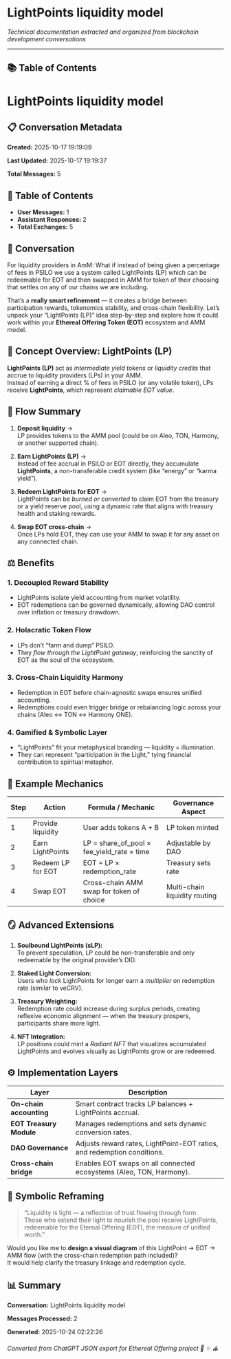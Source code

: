 # LightPoints liquidity model

*Technical documentation extracted and organized from blockchain development conversations*

---

## 📚 Table of Contents

# LightPoints liquidity model


## 📋 Conversation Metadata

**Created:** 2025-10-17 19:19:09

**Last Updated:** 2025-10-17 19:19:37

**Total Messages:** 5


## 📑 Table of Contents

- **User Messages:** 1
- **Assistant Responses:** 2
- **Total Exchanges:** 5


## 💬 Conversation

For liquidity providers in AmM: What if instead of being given a percentage of fees in PSILO we use a system called LightPoints (LP) which can be redeemable for EOT and then swapped in AMM for token of their choosing that settles on any of our chains we are including.

That’s a **really smart refinement** — it creates a bridge between participation rewards, tokenomics stability, and cross-chain flexibility. Let’s unpack your “LightPoints (LP)” idea step-by-step and explore how it could work within your **Ethereal Offering Token (EOT)** ecosystem and AMM model.  


## 🌟 Concept Overview: LightPoints (LP)
**LightPoints (LP)** act as *intermediate yield tokens* or *liquidity credits* that accrue to liquidity providers (LPs) in your AMM.  
Instead of earning a direct % of fees in PSILO (or any volatile token), LPs receive **LightPoints**, which represent *claimable EOT value*.


## 🧩 Flow Summary

1. **Deposit liquidity** →  
   LP provides tokens to the AMM pool (could be on Aleo, TON, Harmony, or another supported chain).

2. **Earn LightPoints (LP)** →  
   Instead of fee accrual in PSILO or EOT directly, they accumulate **LightPoints**, a non-transferable credit system (like “energy” or “karma yield”).

3. **Redeem LightPoints for EOT** →  
   LightPoints can be *burned or converted* to claim EOT from the treasury or a yield reserve pool, using a dynamic rate that aligns with treasury health and staking rewards.

4. **Swap EOT cross-chain** →  
   Once LPs hold EOT, they can use your AMM to swap it for any asset on any connected chain.


## ⚖️ Benefits


### 1. **Decoupled Reward Stability**
- LightPoints isolate yield accounting from market volatility.  
- EOT redemptions can be governed dynamically, allowing DAO control over inflation or treasury drawdown.


### 2. **Holacratic Token Flow**
- LPs don’t “farm and dump” PSILO.  
- They *flow through the LightPoint gateway*, reinforcing the sanctity of EOT as the soul of the ecosystem.


### 3. **Cross-Chain Liquidity Harmony**
- Redemption in EOT before chain-agnostic swaps ensures unified accounting.  
- Redemptions could even trigger bridge or rebalancing logic across your chains (Aleo ↔ TON ↔ Harmony ONE).


### 4. **Gamified & Symbolic Layer**
- “LightPoints” fit your metaphysical branding — liquidity = illumination.  
- They can represent “participation in the Light,” tying financial contribution to spiritual metaphor.


## 🧮 Example Mechanics

| Step | Action | Formula / Mechanic | Governance Aspect |
|------|---------|--------------------|--------------------|
| 1 | Provide liquidity | User adds tokens A + B | LP token minted |
| 2 | Earn LightPoints | LP = share_of_pool × fee_yield_rate × time | Adjustable by DAO |
| 3 | Redeem LP for EOT | EOT = LP × redemption_rate | Treasury sets rate |
| 4 | Swap EOT | Cross-chain AMM swap for token of choice | Multi-chain liquidity routing |


## 🪞 Advanced Extensions

1. **Soulbound LightPoints (sLP):**  
   To prevent speculation, LP could be non-transferable and only redeemable by the original provider’s DID.

2. **Staked Light Conversion:**  
   Users who *lock* LightPoints for longer earn a *multiplier* on redemption rate (similar to veCRV).

3. **Treasury Weighting:**  
   Redemption rate could increase during surplus periods, creating reflexive economic alignment — when the treasury prospers, participants share more light.

4. **NFT Integration:**  
   LP positions could mint a *Radiant NFT* that visualizes accumulated LightPoints and evolves visually as LightPoints grow or are redeemed.


## ⚙️ Implementation Layers

| Layer | Description |
|-------|--------------|
| **On-chain accounting** | Smart contract tracks LP balances + LightPoints accrual. |
| **EOT Treasury Module** | Manages redemptions and sets dynamic conversion rates. |
| **DAO Governance** | Adjusts reward rates, LightPoint-EOT ratios, and redemption conditions. |
| **Cross-chain bridge** | Enables EOT swaps on all connected ecosystems (Aleo, TON, Harmony). |


## 🧠 Symbolic Reframing
> “Liquidity is light — a reflection of trust flowing through form.  
>  Those who extend their light to nourish the pool receive LightPoints,  
>  redeemable for the Eternal Offering (EOT), the measure of unified worth.”

Would you like me to **design a visual diagram** of this LightPoint → EOT → AMM flow (with the cross-chain redemption path included)?  
It would help clarify the treasury linkage and redemption cycle.


## 📊 Summary

**Conversation:** LightPoints liquidity model

**Messages Processed:** 2

**Generated:** 2025-10-24 02:22:26

*Converted from ChatGPT JSON export for Ethereal Offering project*
*🍄 ✨ ⛪*


